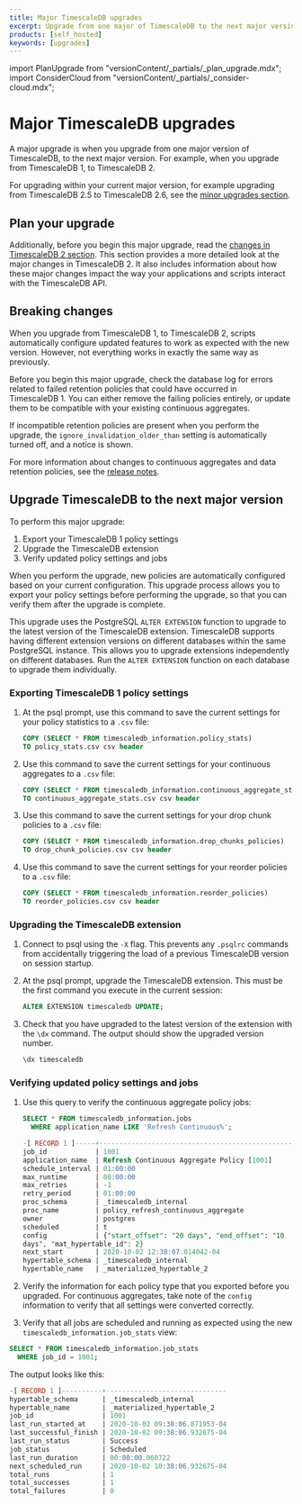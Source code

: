 ```yaml
---
title: Major TimescaleDB upgrades
excerpt: Upgrade from one major of TimescaleDB to the next major version
products: [self_hosted]
keywords: [upgrades]
---
```


import PlanUpgrade from "versionContent/_partials/_plan_upgrade.mdx";
import ConsiderCloud from "versionContent/_partials/_consider-cloud.mdx";

# Major TimescaleDB upgrades

A major upgrade is when you upgrade from one major version of TimescaleDB, to
the next major version. For example, when you upgrade from TimescaleDB&nbsp;1,
to TimescaleDB&nbsp;2.

For upgrading within your current major version, for example upgrading from
TimescaleDB&nbsp;2.5 to TimescaleDB&nbsp;2.6, see the
[minor upgrades section][upgrade-minor].

<ConsiderCloud />

## Plan your upgrade

<PlanUpgrade />

Additionally, before you begin this major upgrade, read the
[changes in TimescaleDB&nbsp;2 section][changes-in-ts2].
This section provides a more detailed look at the major changes in
TimescaleDB&nbsp;2. It also includes information about how these major changes
impact the way your applications and scripts interact with the TimescaleDB API.

## Breaking changes

When you upgrade from TimescaleDB&nbsp;1, to TimescaleDB&nbsp;2, scripts
automatically configure updated features to work as expected with the new
version. However, not everything works in exactly the same way as previously.

Before you begin this major upgrade, check the database log for errors related
to failed retention policies that could have occurred in TimescaleDB&nbsp;1. You
can either remove the failing policies entirely, or update them to be compatible
with your existing continuous aggregates.

If incompatible retention policies are present when you perform the upgrade, the
`ignore_invalidation_older_than` setting is automatically turned off, and a
notice is shown.

For more information about changes to continuous aggregates and data retention
policies, see the [release notes][relnotes-20].

## Upgrade TimescaleDB to the next major version

To perform this major upgrade:

1.  Export your TimescaleDB&nbsp;1 policy settings
1.  Upgrade the TimescaleDB extension
1.  Verify updated policy settings and jobs

When you perform the upgrade, new policies are automatically configured based on
your current configuration. This upgrade process allows you to export your
policy settings before performing the upgrade, so that you can verify them after
the upgrade is complete.

This upgrade uses the PostgreSQL `ALTER EXTENSION` function to upgrade to the
latest version of the TimescaleDB extension. TimescaleDB supports having
different extension versions on different databases within the same PostgreSQL
instance. This allows you to upgrade extensions independently on different
databases. Run the `ALTER EXTENSION` function on each database to upgrade them
individually.

<Procedure>

### Exporting TimescaleDB&nbsp;1 policy settings

1.  At the psql prompt, use this command to save the current settings for your
   policy statistics to a `.csv` file:

    ```sql
    COPY (SELECT * FROM timescaledb_information.policy_stats)
    TO policy_stats.csv csv header
    ```

1.  Use this command to save the current settings for your continuous aggregates
   to a `.csv` file:

    ```sql
    COPY (SELECT * FROM timescaledb_information.continuous_aggregate_stats)
    TO continuous_aggregate_stats.csv csv header
    ```

1.  Use this command to save the current settings for your drop chunk policies to
   a `.csv` file:

    ```sql
    COPY (SELECT * FROM timescaledb_information.drop_chunks_policies)
    TO drop_chunk_policies.csv csv header
    ```

1.  Use this command to save the current settings for your reorder policies
   to a `.csv` file:

    ```sql
    COPY (SELECT * FROM timescaledb_information.reorder_policies)
    TO reorder_policies.csv csv header
    ```

</Procedure>

<Procedure>

### Upgrading the TimescaleDB extension

1.  Connect to psql using the `-X` flag. This prevents any `.psqlrc` commands
   from accidentally triggering the load of a previous TimescaleDB version on
   session startup.
1.  At the psql prompt, upgrade the TimescaleDB extension. This must be the first
   command you execute in the current session:

    ```sql
    ALTER EXTENSION timescaledb UPDATE;
    ```

1.  Check that you have upgraded to the latest version of the extension with the
   `\dx` command. The output should show the upgraded version number.

    ```sql
    \dx timescaledb
    ```

</Procedure>

<Procedure>

### Verifying updated policy settings and jobs

1.  Use this query to verify the continuous aggregate policy jobs:

    ```sql
    SELECT * FROM timescaledb_information.jobs
      WHERE application_name LIKE 'Refresh Continuous%';

    -[ RECORD 1 ]-----+--------------------------------------------------
    job_id            | 1001
    application_name  | Refresh Continuous Aggregate Policy [1001]
    schedule_interval | 01:00:00
    max_runtime       | 00:00:00
    max_retries       | -1
    retry_period      | 01:00:00
    proc_schema       | _timescaledb_internal
    proc_name         | policy_refresh_continuous_aggregate
    owner             | postgres
    scheduled         | t
    config            | {"start_offset": "20 days", "end_offset": "10
    days", "mat_hypertable_id": 2}
    next_start        | 2020-10-02 12:38:07.014042-04
    hypertable_schema | _timescaledb_internal
    hypertable_name   | _materialized_hypertable_2
    ```

1.  Verify the information for each policy type that you exported before you
   upgraded. For continuous aggregates, take note of the `config` information to
   verify that all settings were converted correctly.
1.  Verify that all jobs are scheduled and running as expected using the new
   `timescaledb_information.job_stats` view:

```sql
SELECT * FROM timescaledb_information.job_stats
  WHERE job_id = 1001;
```

The output looks like this:

```sql
-[ RECORD 1 ]----------+------------------------------
hypertable_schema      | _timescaledb_internal
hypertable_name        | _materialized_hypertable_2
job_id                 | 1001
last_run_started_at    | 2020-10-02 09:38:06.871953-04
last_successful_finish | 2020-10-02 09:38:06.932675-04
last_run_status        | Success
job_status             | Scheduled
last_run_duration      | 00:00:00.060722
next_scheduled_run     | 2020-10-02 10:38:06.932675-04
total_runs             | 1
total_successes        | 1
total_failures         | 0
```

</Procedure>

[changes-in-ts2]: /about/:currentVersion:/release-notes/changes-in-timescaledb-2
[relnotes-20]: /about/:currentVersion:/release-notes/changes-in-timescaledb-2#retention-and-caggs
[upgrade-minor]: /self-hosted/:currentVersion:/upgrades/minor-upgrade/
